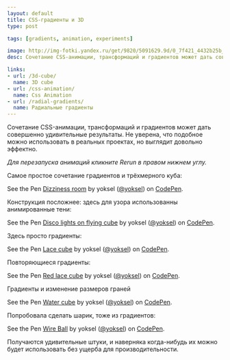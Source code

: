 ```yaml
---
layout: default
title: СSS-градиенты и 3D
type: post

tags: [gradients, animation, experiments]

image: http://img-fotki.yandex.ru/get/9820/5091629.9d/0_7f421_4432b25b_L.png
desc: Сочетание CSS-анимации, трансформаций и градиентов может дать совершенно удивительные результаты. Не уверена, что подобное можно использовать в реальных проектах, но выглядит довольно эффектно.

links:
- url: /3d-cube/
  name: 3D cube
- url: /css-animation/
  name: Css Animation
- url: /radial-gradients/
  name: Радиальные градиенты
---
```


Сочетание CSS-анимации, трансформаций и градиентов может дать совершенно удивительные результаты. Не уверена, что подобное можно использовать в реальных проектах, но выглядит довольно эффектно.<!--more-->

<i>Для перезапуска анимаций кликните Rerun в правом нижнем углу.</i>

Самое простое сочетание градиентов и трёхмерного куба:

<p data-height="368" data-theme-id="0" data-slug-hash="uDGJz" data-default-tab="result" class='codepen'>See the Pen <a href='http://codepen.io/yoksel/pen/uDGJz'>Dizziness room</a> by yoksel (<a href='http://codepen.io/yoksel'>@yoksel</a>) on <a href='http://codepen.io'>CodePen</a>.</p>
<script async src="//codepen.io/assets/embed/ei.js"></script>

Конструкция посложнее: здесь для узора использованны анимированные тени:

<p data-height="526" data-theme-id="0" data-slug-hash="nxgrp" data-default-tab="result" class='codepen'>See the Pen <a href='http://codepen.io/yoksel/pen/nxgrp'>Disco lights on flying cube</a> by yoksel (<a href='http://codepen.io/yoksel'>@yoksel</a>) on <a href='http://codepen.io'>CodePen</a>.</p>
<script async src="//codepen.io/assets/embed/ei.js"></script>

Здесь просто градиенты:

<p data-height="452" data-theme-id="0" data-slug-hash="kcIyb" data-default-tab="result" class='codepen'>See the Pen <a href='http://codepen.io/yoksel/pen/kcIyb'>Lace cube</a> by yoksel (<a href='http://codepen.io/yoksel'>@yoksel</a>) on <a href='http://codepen.io'>CodePen</a>.</p>
<script async src="//codepen.io/assets/embed/ei.js"></script>

Повторяющиеся градиенты:

<p data-height="544" data-theme-id="0" data-slug-hash="iaKyC" data-default-tab="result" class='codepen'>See the Pen <a href='http://codepen.io/yoksel/pen/iaKyC'>Red lace cube</a> by yoksel (<a href='http://codepen.io/yoksel'>@yoksel</a>) on <a href='http://codepen.io'>CodePen</a>.</p>
<script async src="//codepen.io/assets/embed/ei.js"></script>

Градиенты и изменение размеров граней

<p data-height="462" data-theme-id="0" data-slug-hash="CIvkg" data-default-tab="result" class='codepen'>See the Pen <a href='http://codepen.io/yoksel/pen/CIvkg'>Water cube</a> by yoksel (<a href='http://codepen.io/yoksel'>@yoksel</a>) on <a href='http://codepen.io'>CodePen</a>.</p>
<script async src="//codepen.io/assets/embed/ei.js"></script>

Попробовала сделать шарик, тоже из градиентов:

<p data-height="407" data-theme-id="0" data-slug-hash="Feqdw" data-default-tab="result" class='codepen'>See the Pen <a href='http://codepen.io/yoksel/pen/Feqdw'>Wire Ball</a> by yoksel (<a href='http://codepen.io/yoksel'>@yoksel</a>) on <a href='http://codepen.io'>CodePen</a>.</p>
<script async src="//codepen.io/assets/embed/ei.js"></script>

Получаются удивительные штуки, и наверняка когда-нибудь их можно будет использовать без ущерба для производительности.
